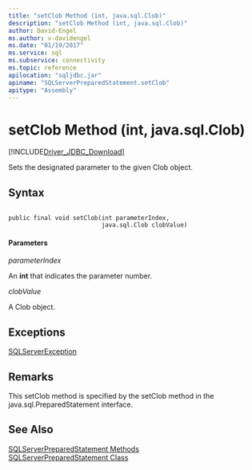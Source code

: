 ```yaml
---
title: "setClob Method (int, java.sql.Clob)"
description: "setClob Method (int, java.sql.Clob)"
author: David-Engel
ms.author: v-davidengel
ms.date: "01/19/2017"
ms.service: sql
ms.subservice: connectivity
ms.topic: reference
apilocation: "sqljdbc.jar"
apiname: "SQLServerPreparedStatement.setClob"
apitype: "Assembly"
---
```

# setClob Method (int, java.sql.Clob)
[!INCLUDE[Driver_JDBC_Download](../../../includes/driver_jdbc_download.md)]

  Sets the designated parameter to the given Clob object.  
  
## Syntax  
  
```  
  
public final void setClob(int parameterIndex,  
                          java.sql.Clob clobValue)  
```  
  
#### Parameters  
 *parameterIndex*  
  
 An **int** that indicates the parameter number.  
  
 *clobValue*  
  
 A Clob object.  
  
## Exceptions  
 [SQLServerException](../../../connect/jdbc/reference/sqlserverexception-class.md)  
  
## Remarks  
 This setClob method is specified by the setClob method in the java.sql.PreparedStatement interface.  
  
## See Also  
 [SQLServerPreparedStatement Methods](../../../connect/jdbc/reference/sqlserverpreparedstatement-methods.md)   
 [SQLServerPreparedStatement Class](../../../connect/jdbc/reference/sqlserverpreparedstatement-class.md)  
  
  
